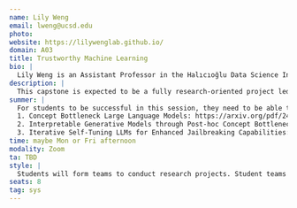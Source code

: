 ```yaml
---
name: Lily Weng
email: lweng@ucsd.edu
photo:
website: https://lilywenglab.github.io/
domain: A03
title: Trustworthy Machine Learning
bio: |
  Lily Weng is an Assistant Professor in the Halıcıoğlu Data Science Institute at UC San Diego with affiliation in the CSE department. Her research interest is in machine learning and deep learning, with primary focus on Trustworthy AI.
description: |
  This capstone is expected to be a fully research-oriented project led by student teams. The topics include: building interpretable deep learning models, automated mechanistic interpretability frameworks for deep vision models or large language models. Another potential topic is on the jailbreak attacks and other potential failure modes for LLMs.
summer: |
  For students to be successful in this session, they need to be able to understand the following papers and be able to set up the code repositories successfully:
  1. Concept Bottleneck Large Language Models: https://arxiv.org/pdf/2412.07992
  2. Interpretable Generative Models through Post-hoc Concept Bottlenecks: https://arxiv.org/abs/2503.19377
  3. Iterative Self-Tuning LLMs for Enhanced Jailbreaking Capabilities: https://arxiv.org/pdf/2410.18469
time: maybe Mon or Fri afternoon
modality: Zoom
ta: TBD
style: |
  Students will form teams to conduct research projects. Student teams are expected to lead the research project. Students are expected to be proficient in PyTorch and deep learning libraries, and have experience in setting up deep vision models and open-sourced LLMs.
seats: 8
tag: sys
---
```


